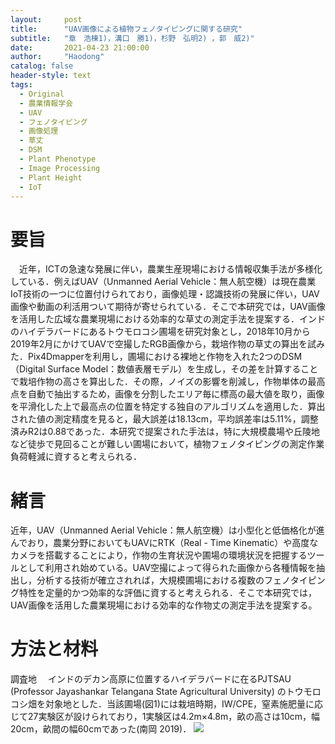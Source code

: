 ```yaml
---
layout:     post
title:      "UAV画像による植物フェノタイピングに関する研究"
subtitle:   "章　浩棟1)，溝口　勝1)，杉野　弘明2) ，郭　威2)"
date:       2021-04-23 21:00:00
author:     "Haodong"
catalog: false
header-style: text
tags:
  - Original
  - 農業情報学会
  - UAV
  - フェノタイピング
  - 画像処理
  - 草丈
  - DSM
  - Plant Phenotype
  - Image Processing
  - Plant Height
  - IoT
---
```


# 要旨
　近年，ICTの急速な発展に伴い，農業生産現場における情報収集手法が多様化している．例えばUAV（Unmanned Aerial Vehicle：無人航空機）は現在農業IoT技術の一つに位置付けられており，画像処理・認識技術の発展に伴い，UAV画像や動画の利活用ついて期待が寄せられている．そこで本研究では，UAV画像を活用した広域な農業現場における効率的な草丈の測定手法を提案する．インドのハイデラバードにあるトウモロコシ圃場を研究対象とし，2018年10月から2019年2月にかけてUAVで空撮したRGB画像から，栽培作物の草丈の算出を試みた．Pix4Dmapperを利用し，圃場における裸地と作物を入れた2つのDSM（Digital Surface Model：数値表層モデル）を生成し，その差を計算することで栽培作物の高さを算出した．その際，ノイズの影響を削減し，作物単体の最高点を自動で抽出するため，画像を分割したエリア毎に標高の最大値を取り，画像を平滑化した上で最高点の位置を特定する独自のアルゴリズムを適用した．算出された値の測定精度を見ると，最大誤差は18.13cm，平均誤差率は5.11%，調整済みR2は0.88であった．本研究で提案された手法は，特に大規模農場や丘陵地など徒歩で見回ることが難しい圃場において，植物フェノタイピングの測定作業負荷軽減に資すると考えられる．
 
# 緒言
 近年，UAV（Unmanned Aerial Vehicle：無人航空機）は小型化と低価格化が進んでおり，農業分野においてもUAVにRTK（Real - Time Kinematic）や高度なカメラを搭載することにより，作物の生育状況や圃場の環境状況を把握するツールとして利用され始めている。UAV空撮によって得られた画像から各種情報を抽出し，分析する技術が確立されれば，大規模圃場における複数のフェノタイピング特性を定量的かつ効率的な評価に資すると考えられる．そこで本研究では，UAV画像を活用した農業現場における効率的な作物丈の測定手法を提案する。
 
# 方法と材料
調査地
　インドのデカン高原に位置するハイデラバードに在るPJTSAU (Professor Jayashankar Telangana State Agricultural University) のトウモロコシ畑を対象地とした．当該圃場(図1)には栽培時期，IW/CPE，窒素施肥量に応じて27実験区が設けられており，1実験区は4.2m×4.8m，畝の高さは10cm，幅20cm，畝間の幅60cmであった(南岡 2019)．
![](http://www.haodong1228.top/img/post/210423_1.jpg)
